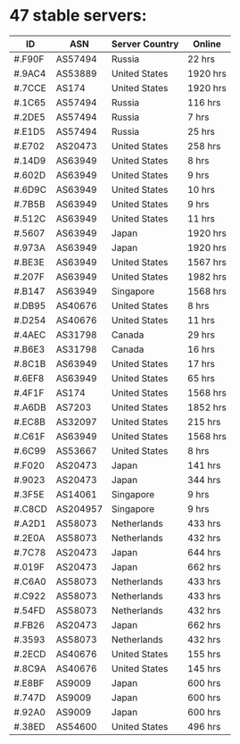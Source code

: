 # 47 stable servers:

| ID | ASN | Server Country | Online |
| ------ | ------ | ------ | ------ |
| #.F90F | AS57494 | Russia | 22 hrs |
| #.9AC4 | AS53889 | United States | 1920 hrs |
| #.7CCE | AS174 | United States | 1920 hrs |
| #.1C65 | AS57494 | Russia | 116 hrs |
| #.2DE5 | AS57494 | Russia | 7 hrs |
| #.E1D5 | AS57494 | Russia | 25 hrs |
| #.E702 | AS20473 | United States | 258 hrs |
| #.14D9 | AS63949 | United States | 8 hrs |
| #.602D | AS63949 | United States | 9 hrs |
| #.6D9C | AS63949 | United States | 10 hrs |
| #.7B5B | AS63949 | United States | 9 hrs |
| #.512C | AS63949 | United States | 11 hrs |
| #.5607 | AS63949 | Japan | 1920 hrs |
| #.973A | AS63949 | Japan | 1920 hrs |
| #.BE3E | AS63949 | United States | 1567 hrs |
| #.207F | AS63949 | United States | 1982 hrs |
| #.B147 | AS63949 | Singapore | 1568 hrs |
| #.DB95 | AS40676 | United States | 8 hrs |
| #.D254 | AS40676 | United States | 11 hrs |
| #.4AEC | AS31798 | Canada | 29 hrs |
| #.B6E3 | AS31798 | Canada | 16 hrs |
| #.8C1B | AS63949 | United States | 17 hrs |
| #.6EF8 | AS63949 | United States | 65 hrs |
| #.4F1F | AS174 | United States | 1568 hrs |
| #.A6DB | AS7203 | United States | 1852 hrs |
| #.EC8B | AS32097 | United States | 215 hrs |
| #.C61F | AS63949 | United States | 1568 hrs |
| #.6C99 | AS53667 | United States | 8 hrs |
| #.F020 | AS20473 | Japan | 141 hrs |
| #.9023 | AS20473 | Japan | 344 hrs |
| #.3F5E | AS14061 | Singapore | 9 hrs |
| #.C8CD | AS204957 | Singapore | 9 hrs |
| #.A2D1 | AS58073 | Netherlands | 433 hrs |
| #.2E0A | AS58073 | Netherlands | 432 hrs |
| #.7C78 | AS20473 | Japan | 644 hrs |
| #.019F | AS20473 | Japan | 662 hrs |
| #.C6A0 | AS58073 | Netherlands | 433 hrs |
| #.C922 | AS58073 | Netherlands | 433 hrs |
| #.54FD | AS58073 | Netherlands | 432 hrs |
| #.FB26 | AS20473 | Japan | 662 hrs |
| #.3593 | AS58073 | Netherlands | 432 hrs |
| #.2ECD | AS40676 | United States | 155 hrs |
| #.8C9A | AS40676 | United States | 145 hrs |
| #.E8BF | AS9009 | Japan | 600 hrs |
| #.747D | AS9009 | Japan | 600 hrs |
| #.92A0 | AS9009 | Japan | 600 hrs |
| #.38ED | AS54600 | United States | 496 hrs |

